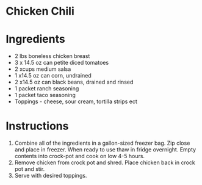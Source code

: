 # Chicken Chili

# Ingredients

* 2 lbs boneless chicken breast
* 3 x 14.5 oz can petite diced tomatoes
* 2 xcups medium salsa
* 1 x14.5 oz can corn, undrained
* 2 x14.5 oz can black beans, drained and rinsed
* 1 packet ranch seasoning
* 1 packet taco seasoning
* Toppings - cheese, sour cream, tortilla strips ect

# Instructions

1. Combine all of the ingredients in a gallon-sized freezer bag. Zip close and place in freezer. When ready to use thaw in fridge overnight. Empty contents into crock-pot and cook on low 4-5 hours.
1. Remove chicken from crock pot and shred. Place chicken back in crock pot and stir.
1. Serve with desired toppings.
